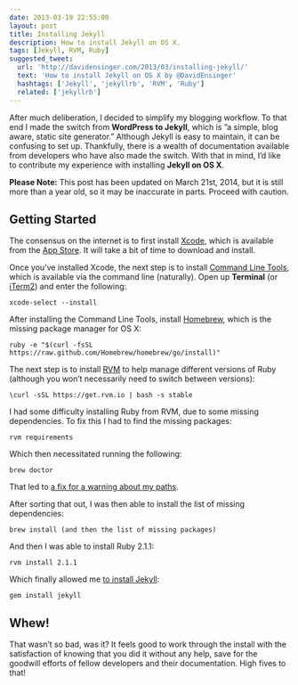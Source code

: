 ```yaml
---
date: 2013-03-19 22:55:00
layout: post
title: Installing Jekyll
description: How to install Jekyll on OS X.
tags: [Jekyll, RVM, Ruby]
suggested_tweet:
  url: 'http://davidensinger.com/2013/03/installing-jekyll/'
  text: 'How to install Jekyll on OS X by @DavidEnsinger'
  hashtags: ['Jekyll', 'jekyllrb', 'RVM', 'Ruby']
  related: ['jekyllrb']
---
```


After much deliberation, I decided to simplify my blogging workflow. To that end I made the switch from __WordPress to Jekyll__, which is ”a simple, blog aware, static site generator.” Although Jekyll is easy to maintain, it can be confusing to set up. Thankfully, there is a wealth of documentation available from developers who have also made the switch. With that in mind, I’d like to contribute my experience with installing __Jekyll on OS X__.

<div class="yellow-box">
  <p><strong>Please Note:</strong> This post has been updated on March 21st, 2014, but it is still more than a year old, so it may be inaccurate in parts. Proceed with caution.</p>
</div>

## Getting Started

The consensus on the internet is to first install [Xcode](http://developer.apple.com/xcode/), which is available from the [App Store](http://itunes.apple.com/us/app/xcode/id497799835?ls=1&mt=12). It will take a bit of time to download and install.

Once you’ve installed Xcode, the next step is to install [Command Line Tools](http://osxdaily.com/2014/02/12/install-command-line-tools-mac-os-x/), which is available via the command line (naturally). Open up __Terminal__ (or [iTerm2](http://www.iterm2.com/#/section/home)) and enter the following:

    xcode-select --install

After installing the Command Line Tools, install [Homebrew](http://brew.sh/), which is the missing package manager for OS X:

    ruby -e "$(curl -fsSL https://raw.github.com/Homebrew/homebrew/go/install)"

The next step is to install [RVM](https://rvm.io) to help manage different versions of Ruby (although you won’t necessarily need to switch between versions):

    \curl -sSL https://get.rvm.io | bash -s stable

I had some difficulty installing Ruby from RVM, due to some missing dependencies. To fix this I had to find the missing packages:

    rvm requirements

Which then necessitated running the following:

    brew doctor

That led to [a fix for a warning about my paths](http://stackoverflow.com/questions/10343834/homebrew-wants-me-to-amend-my-path-no-clue-how).

After sorting that out, I was then able to install the list of missing dependencies:

    brew install (and then the list of missing packages)

And then I was able to install Ruby 2.1.1:

    rvm install 2.1.1

Which finally allowed me [to install Jekyll](http://jekyllrb.com/docs/installation/):

    gem install jekyll

## Whew!
That wasn’t so bad, was it? It feels good to work through the install with the satisfaction of knowing that you did it without any help, save for the goodwill efforts of fellow developers and their documentation. High fives to that!
